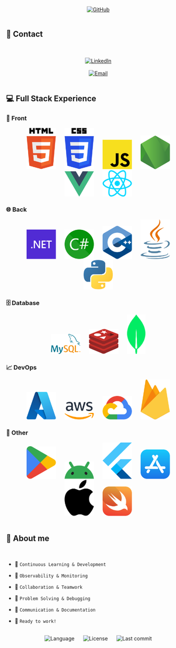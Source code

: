 <br />

<div align="center">
  <a href="https://github.com/juanjosecavila">
    <img
      title="GitHub"
      src="https://img.shields.io/badge/-Welcome%20to%20my%20GitHub-black?logo=Github&logoColor=white"
      alt="GitHub"
      style="width: 700px; height: auto; margin: 0 10px;">
  </a>
</div>

<br />

## 👤 Contact

<br />

<br />

<div align="center">
  <a href="https://www.linkedin.com/in/juanjosecanoavila/">
    <img
      title="LinkedIn"
      src="https://img.shields.io/badge/-juanjosecanoavila-blue?logo=Linkedin&logoColor=white&link=https://www.linkedin.com/in/juanjosecavila"
      alt="LinkedIn"
      style="width: 250px; height: auto; margin: 0 10px;">
  </a>
</div>

<br />

<div align="center">
  <a href="mailto:juanjosecanoavila@gmail.com">
    <img
      title="Gmail"
      src="https://img.shields.io/badge/-juanjosecanoavila@gmail.com%20-%23121011?logo=gmail"
      alt="Email"
      style="width: 400px; height: auto; margin: 0 10px;">
  </a>
</div>

<br />

## 💻 Full Stack Experience

### 🔎 Front

<div align="center">
  <img title="HTML" src="./img/html-5.svg"
    style="width: 80px; height: auto; margin: 0 10px;">
  <img title="CSS" src="./img/css-3.svg"
    style="width: 80px; height: auto; margin: 0 10px;">
  <img title="Javascript" src="./img/javascript.svg"
    style="width: 80px; height: auto; margin: 0 10px;">
  <img title="Node" src="./img/nodejs-icon-alt.svg"
    style="width: 80px; height: auto; margin: 0 10px;">
  <img title="Vue" src="./img/vue.svg"
    style="width: 80px; height: auto; margin: 0 10px;">
  <img title="React" src="./img/react.svg"
    style="width: 80px; height: auto; margin: 0 10px;">
</div>

### 🌐 Back

<div align="center">
  <img title=".NET" src="./img/dotnet.svg"
    style="width: 80px; height: auto; margin: 0 10px;">
  <img title="C#" src="./img/c-sharp.svg"
    style="width: 80px; height: auto; margin: 0 10px;">
  <img title="C++" src="./img/c-plusplus.svg"
    style="width: 80px; height: auto; margin: 0 10px;">
  <img title="Java" src="./img/java.svg"
    style="width: 80px; height: auto; margin: 0 10px;">
  <img title="Python" src="./img/python.svg"
    style="width: 80px; height: auto; margin: 0 10px;">
</div>

### 🗄 Database

<div align="center">
  <img title="MySQL" src="./img/mysql.svg"
    style="width: 80px; height: auto; margin: 0 10px;">
  <img title="Redis" src="./img/redis.svg"
    style="width: 80px; height: auto; margin: 0 10px;">
  <img title="Mongo" src="./img/mongodb-icon.svg"
    style="width: 50px; height: auto; margin: 0 10px;">
</div>

### 📈 DevOps

<div align="center">
  <img title="Azure Functions" src="./img/microsoft-azure.svg"
    style="width: 80px; height: auto; margin: 0 10px;">
  <img title="Amazon Web Services" src="./img/aws.svg"
    style="width: 80px; height: auto; margin: 0 10px;">
  <img title="Google Cloud Services" src="./img/google-cloud.svg"
    style="width: 80px; height: auto; margin: 0 10px;">
  <img title="Firebase" src="./img/firebase.svg"
    style="width: 80px; height: auto; margin: 0 10px;">
</div>

### 📱 Other

<div align="center">
  <img title="Play Store" src="./img/google-play-icon.svg"
    style="width: 80px; height: auto; margin: 0 10px;">
  <img title="Android" src="./img/android-icon.svg"
    style="width: 80px; height: auto; margin: 0 10px;">
  <img title="Flutter" src="./img/flutter.svg"
    style="width: 80px; height: auto; margin: 0 10px;">
  <img title="App Store" src="./img/apple-app-store.svg"
    style="width: 80px; height: auto; margin: 0 10px;">
  <img title="Apple" src="./img/apple.svg"
    style="width: 80px; height: auto; margin: 0 10px;">
  <img title="Swift" src="./img/swift.svg"
    style="width: 80px; height: auto; margin: 0 10px;">
</div>

<br />

## 🎯 About me

<br />

- 🌱 `Continuous Learning & Development`

- 🔭 `Observability & Monitoring`

- 👯 `Collaboration & Teamwork`

- 🤔 `Problem Solving & Debugging`

- 💬 `Communication & Documentation`

- 👷 `Ready to work!`

<br />

<div align="center">
  <img title="Repo Stats"
    src="https://img.shields.io/github/languages/top/juanjosecavila/juanjosecavila"
    alt="Language"
    style="width: 90px; height: auto; margin: 0 10px;">
  <img title="Repo Stats"
    src="https://img.shields.io/github/license/juanjosecavila/juanjosecavila"
    alt="License"
    style="width: 125px; height: auto; margin: 0 10px;">
  <img title="Repo Stats"
    src="https://img.shields.io/github/last-commit/juanjosecavila/juanjosecavila"
    alt="Last commit"
    style="width: 175px; height: auto; margin: 0 10px;">
</div>